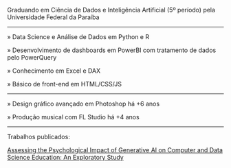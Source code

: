 Graduando em Ciência de Dados e Inteligência Artificial (5º período) pela Universidade Federal da Paraíba

- - - - -

» Data Science e Análise de Dados em Python e R

» Desenvolvimento de dashboards em PowerBI com tratamento de dados pelo PowerQuery

» Conhecimento em Excel e DAX

» Básico de front-end em HTML/CSS/JS

- - - - -

» Design gráfico avançado em Photoshop há +6 anos

» Produção musical com FL Studio há +4 anos

- - - - -

Trabalhos publicados:

[Assessing the Psychological Impact of Generative AI on Computer and Data Science Education: An Exploratory Study](https://www.preprints.org/manuscript/202312.0379/v2)
